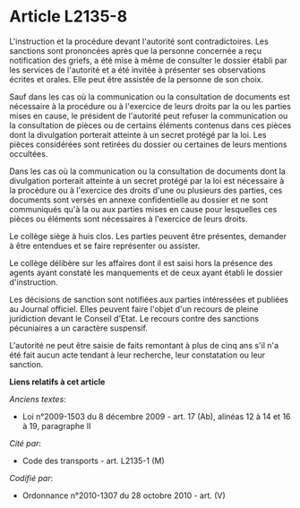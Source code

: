 # Article L2135-8

L'instruction et la procédure devant l'autorité sont contradictoires. Les sanctions sont prononcées après que la personne
concernée a reçu notification des griefs, a été mise à même de consulter le dossier établi par les services de l'autorité et
a été invitée à présenter ses observations écrites et orales. Elle peut être assistée de la personne de son choix.

Sauf dans les cas où la communication ou la consultation de documents est nécessaire à la procédure ou à l'exercice de leurs
droits par la ou les parties mises en cause, le président de l'autorité peut refuser la communication ou la consultation de
pièces ou de certains éléments contenus dans ces pièces dont la divulgation porterait atteinte à un secret protégé par la
loi. Les pièces considérées sont retirées du dossier ou certaines de leurs mentions occultées.

Dans les cas où la communication ou la consultation de documents dont la divulgation porterait atteinte à un secret protégé
par la loi est nécessaire à la procédure ou à l'exercice des droits d'une ou plusieurs des parties, ces documents sont versés
en annexe confidentielle au dossier et ne sont communiqués qu'à la ou aux parties mises en cause pour lesquelles ces pièces
ou éléments sont nécessaires à l'exercice de leurs droits.

Le collège siège à huis clos. Les parties peuvent être présentes, demander à être entendues et se faire représenter ou
assister.

Le collège délibère sur les affaires dont il est saisi hors la présence des agents ayant constaté les manquements et de ceux
ayant établi le dossier d'instruction.

Les décisions de sanction sont notifiées aux parties intéressées et publiées au Journal officiel. Elles peuvent faire l'objet
d'un recours de pleine juridiction devant le Conseil d'Etat. Le recours contre des sanctions pécuniaires a un caractère
suspensif.

L'autorité ne peut être saisie de faits remontant à plus de cinq ans s'il n'a été fait aucun acte tendant à leur recherche,
leur constatation ou leur sanction.

**Liens relatifs à cet article**

_Anciens textes_:

  - Loi n°2009-1503 du 8 décembre 2009 - art. 17 (Ab), alinéas 12 à 14 et 16 à 19, paragraphe II

_Cité par_:

  - Code des transports - art. L2135-1 (M)

_Codifié par_:

  - Ordonnance n°2010-1307 du 28 octobre 2010 - art. (V)
